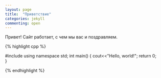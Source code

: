 ```yaml
---
layout: page
title:  "Приветствие"
categories: jekyll
commenting: open
---
```


Привет! 
Сайт работает, с чем мы вас и поздравляем.

{% highlight cpp %}

#include <iostream>
using namespace std;
int main()
  {
  cout<<"Hello, world!";
  return 0;
  }

{% endhighlight %}
